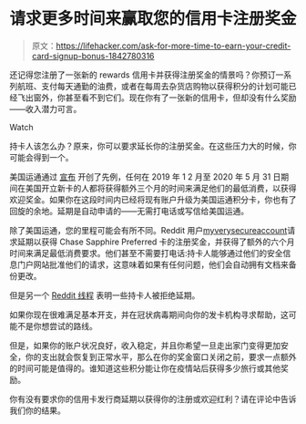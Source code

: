 # 请求更多时间来赢取您的信用卡注册奖金

> 原文：<https://lifehacker.com/ask-for-more-time-to-earn-your-credit-card-signup-bonus-1842780316>

还记得您注册了一张新的 rewards 信用卡并获得注册奖金的情景吗？你预订一系列航班、支付每天通勤的油费，或者在每周去杂货店购物以获得积分的计划可能已经飞出窗外，你甚至看不到它们。现在你有了一张新的信用卡，但却没有什么奖励——收入潜力可言。

Watch

持卡人该怎么办？原来，你可以要求延长你的注册奖金。在这些压力大的时候，你可能会得到一个。

美国运通通过 [宣布](https://www.americanexpress.com/en-us/company/notice/covid-19/?intlink=us-aexpcomm-covid19#welcome-offers) 开创了先例，任何在 2019 年 1 2 月至 2020 年 5 月 31 日期间在美国开立新卡的人都将获得额外三个月的时间来满足他们的最低消费，以获得欢迎奖金。如果你在这段时间内已经将现有账户升级为美国运通积分卡，你也有了回旋的余地。延期是自动申请的——无需打电话或写信给美国运通。

除了美国运通，您的里程可能会有所不同。Reddit 用户[myverysecureaccount](https://www.reddit.com/r/CreditCards/comments/fxr89o/i_asked_chase_to_extend_my_csp_bonus_timeframe_by/)请求延期以获得 Chase Sapphire Preferred 卡的注册奖金，并获得了额外的六个月时间来满足最低消费要求。他们甚至不需要打电话:持卡人能够通过他们的安全信息门户网站批准他们的请求，这意味着如果有任何问题，他们会自动拥有文档来备份更改。

但是另一个 [Reddit 线程](https://www.reddit.com/r/CreditCards/comments/fxaceu/chase_signup_bonus_extended_timeframe/) 表明一些持卡人被拒绝延期。

如果你现在很难满足基本开支，并在冠状病毒期间向你的发卡机构寻求帮助，这可能不是你想尝试的路线。

但是，如果你的账户状况良好，收入稳定，并且你希望一旦走出家门变得更加安全，你的支出就会恢复到正常水平，那么在你的奖金窗口关闭之前，要求一点额外的时间可能是值得的。谁知道这些积分能让你在疫情站后获得多少旅行或其他奖励。

你有没有要求你的信用卡发行商延期以获得你的注册或欢迎红利？请在评论中告诉我们你的结果。